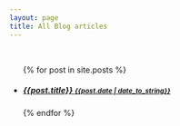 ```yaml
---
layout: page
title: All Blog articles
---
```


<br><ul class="related-posts">{% for post in site.posts %}<li><h5> <a href="{{post.url}}">{{post.title}} <small>{{post.date | date_to_string}}</small> </a> </h5> </li>{% endfor %}</ul>

